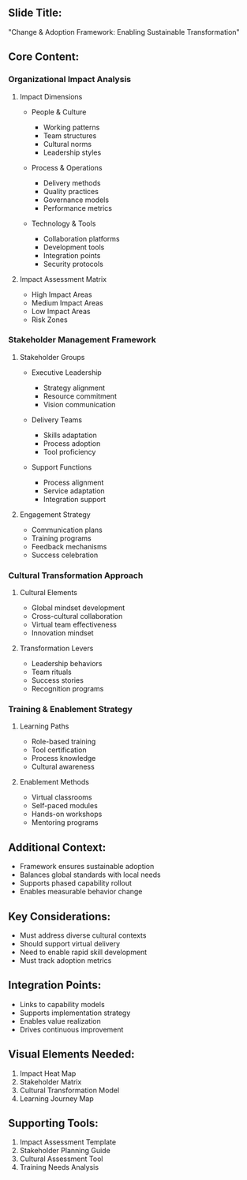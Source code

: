 ## Slide Title:
"Change & Adoption Framework: Enabling Sustainable Transformation"

## Core Content:

### Organizational Impact Analysis

1. Impact Dimensions
   - People & Culture
     * Working patterns
     * Team structures
     * Cultural norms
     * Leadership styles

   - Process & Operations
     * Delivery methods
     * Quality practices
     * Governance models
     * Performance metrics

   - Technology & Tools
     * Collaboration platforms
     * Development tools
     * Integration points
     * Security protocols

2. Impact Assessment Matrix
   - High Impact Areas
   - Medium Impact Areas
   - Low Impact Areas
   - Risk Zones

### Stakeholder Management Framework

1. Stakeholder Groups
   - Executive Leadership
     * Strategy alignment
     * Resource commitment
     * Vision communication

   - Delivery Teams
     * Skills adaptation
     * Process adoption
     * Tool proficiency

   - Support Functions
     * Process alignment
     * Service adaptation
     * Integration support

2. Engagement Strategy
   - Communication plans
   - Training programs
   - Feedback mechanisms
   - Success celebration

### Cultural Transformation Approach

1. Cultural Elements
   - Global mindset development
   - Cross-cultural collaboration
   - Virtual team effectiveness
   - Innovation mindset

2. Transformation Levers
   - Leadership behaviors
   - Team rituals
   - Success stories
   - Recognition programs

### Training & Enablement Strategy

1. Learning Paths
   - Role-based training
   - Tool certification
   - Process knowledge
   - Cultural awareness

2. Enablement Methods
   - Virtual classrooms
   - Self-paced modules
   - Hands-on workshops
   - Mentoring programs

## Additional Context:
- Framework ensures sustainable adoption
- Balances global standards with local needs
- Supports phased capability rollout
- Enables measurable behavior change

## Key Considerations:
- Must address diverse cultural contexts
- Should support virtual delivery
- Need to enable rapid skill development
- Must track adoption metrics

## Integration Points:
- Links to capability models
- Supports implementation strategy
- Enables value realization
- Drives continuous improvement

## Visual Elements Needed:
1. Impact Heat Map
2. Stakeholder Matrix
3. Cultural Transformation Model
4. Learning Journey Map

## Supporting Tools:
1. Impact Assessment Template
2. Stakeholder Planning Guide
3. Cultural Assessment Tool
4. Training Needs Analysis
